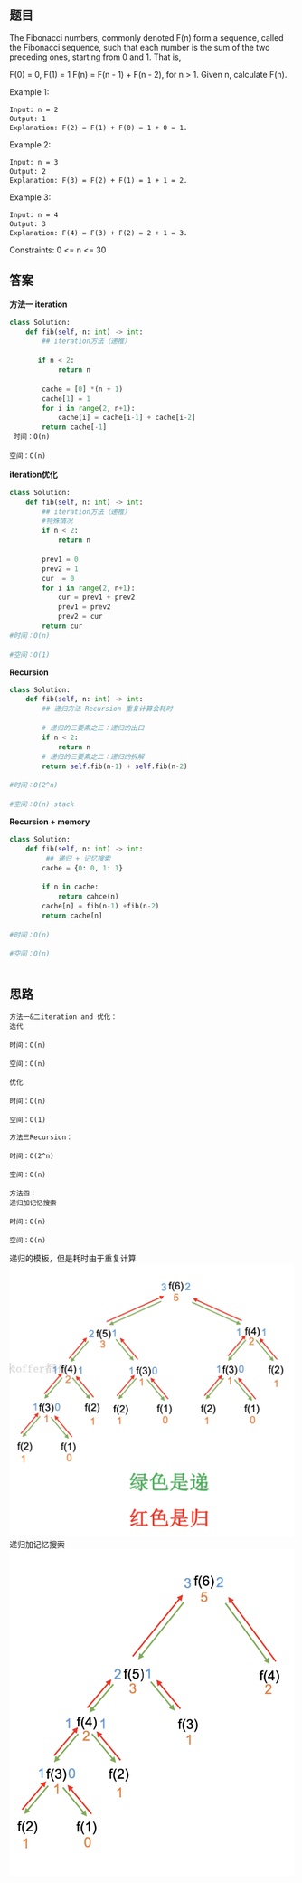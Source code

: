## 题目
The Fibonacci numbers, commonly denoted F(n) form a sequence, called the Fibonacci sequence, such that each number is the sum of the two preceding ones, starting from 0 and 1. That is,

F(0) = 0, F(1) = 1
F(n) = F(n - 1) + F(n - 2), for n > 1.
Given n, calculate F(n).

Example 1:
```
Input: n = 2
Output: 1
Explanation: F(2) = F(1) + F(0) = 1 + 0 = 1.
```
Example 2:
```
Input: n = 3
Output: 2
Explanation: F(3) = F(2) + F(1) = 1 + 1 = 2.
```
Example 3:
```
Input: n = 4
Output: 3
Explanation: F(4) = F(3) + F(2) = 2 + 1 = 3.
```
Constraints:
0 <= n <= 30

## 答案
**方法一 iteration**
```python
class Solution:
    def fib(self, n: int) -> int:
        ## iteration方法（递推）
        
       if n < 2:
            return n
        
        cache = [0] *(n + 1)
        cache[1] = 1
        for i in range(2, n+1):
            cache[i] = cache[i-1] + cache[i-2]
        return cache[-1]
 时间：O(n)

空间：O(n)       


```
**iteration优化**
```python
class Solution:
    def fib(self, n: int) -> int:
        ## iteration方法（递推）
        #特殊情况
        if n < 2:
            return n
        
        prev1 = 0
        prev2 = 1
        cur  = 0
        for i in range(2, n+1):
            cur = prev1 + prev2
            prev1 = prev2
            prev2 = cur
        return cur
#时间：O(n)

#空间：O(1) 
```
**Recursion**
```python
class Solution:
    def fib(self, n: int) -> int:
        ## 递归方法 Recursion 重复计算会耗时

        # 递归的三要素之三：递归的出口
        if n < 2:
            return n
        # 递归的三要素之二：递归的拆解
        return self.fib(n-1) + self.fib(n-2)

#时间：O(2^n) 

#空间：O(n) stack
```
**Recursion + memory**
```python
class Solution:
    def fib(self, n: int) -> int:
         ## 递归 + 记忆搜索
        cache = {0: 0, 1: 1}
       
        if n in cache:
            return cahce(n)
        cache[n] = fib(n-1) +fib(n-2)
        return cache[n]

#时间：O(n)

#空间：O(n)
     
```
## 思路
```
方法一&二iteration and 优化：
迭代

时间：O(n)

空间：O(n)

优化

时间：O(n)

空间：O(1)

```
```
方法三Recursion：

时间：O(2^n)

空间：O(n)

方法四：
递归加记忆搜索

时间：O(n)

空间：O(n)
```
递归的模板，但是耗时由于重复计算
![pre](https://github.com/SSRRBB/Leetcode/blob/main/Images/44.png)
递归加记忆搜索
![pre](https://github.com/SSRRBB/Leetcode/blob/main/Images/45.png)


